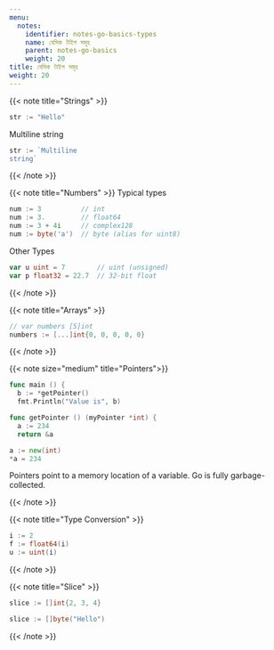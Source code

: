 ```yaml
---
menu:
  notes:
    identifier: notes-go-basics-types
    name: বেসিক টাইপ সমূহ
    parent: notes-go-basics
    weight: 20
title: বেসিক টাইপ সমূহ
weight: 20
---
```

<!-- String Type -->
{{< note title="Strings" >}}
```go
str := "Hello"
```

Multiline string
```go
str := `Multiline
string`
```
{{< /note >}}

<!-- Number Types -->
{{< note title="Numbers" >}}
Typical types

```go
num := 3          // int
num := 3.         // float64
num := 3 + 4i     // complex128
num := byte('a')  // byte (alias for uint8)
```

Other Types

```go
var u uint = 7        // uint (unsigned)
var p float32 = 22.7  // 32-bit float
```

{{< /note >}}

<!----------- Arrays  ------>

{{< note title="Arrays" >}}

```go
// var numbers [5]int
numbers := [...]int{0, 0, 0, 0, 0}
```

{{< /note >}}

<!-- Pointers -->

{{< note size="medium" title="Pointers">}}

```go
func main () {
  b := *getPointer()
  fmt.Println("Value is", b)
```

```go
func getPointer () (myPointer *int) {
  a := 234
  return &a
```

```go
a := new(int)
*a = 234
```

Pointers point to a memory location of a variable. Go is fully garbage-collected.

{{< /note >}}

<!-- Type Conversion -->

{{< note title="Type Conversion" >}}

```go
i := 2
f := float64(i)
u := uint(i)
```

{{< /note >}}

<!-- Slice -->

{{< note title="Slice" >}}

```go
slice := []int{2, 3, 4}
```

```go
slice := []byte("Hello")
```

{{< /note >}}